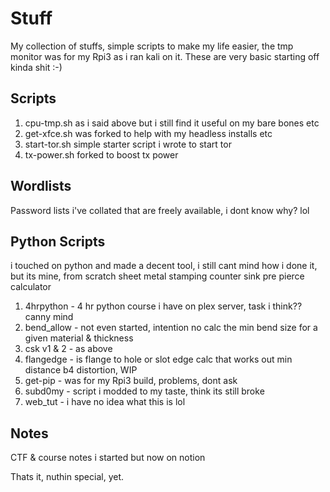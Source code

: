 # Stuff


My collection of stuffs, simple scripts to make my life easier, the tmp monitor was for my Rpi3 as i ran kali on it.
These are very basic starting off kinda shit :-)

## Scripts
1. cpu-tmp.sh as i said above but i still find it useful on my bare bones etc
2. get-xfce.sh was forked to help with my headless installs etc
3. start-tor.sh simple starter script i wrote to start tor
4. tx-power.sh forked to boost tx power


## Wordlists

Password lists i've collated that are freely available, i dont know why? lol

## Python Scripts

i touched on python and made a decent tool, i still cant mind how i done it, but its mine, from scratch
sheet metal stamping counter sink pre pierce calculator
1. 4hrpython -  4 hr python course i have on plex server, task i think?? canny mind
2. bend_allow -  not even started, intention no calc the min bend size for a given material & thickness
3. csk v1 & 2 -  as above
4. flangedge -  is flange to hole or slot edge calc that works out min distance b4 distortion, WIP
5. get-pip -  was for my Rpi3 build, problems, dont ask
6. subd0my -  script i modded to my taste, think its still broke
7. web_tut -  i have no idea what this is lol

## Notes
CTF & course notes i started but now on notion

Thats it, nuthin special, yet.
